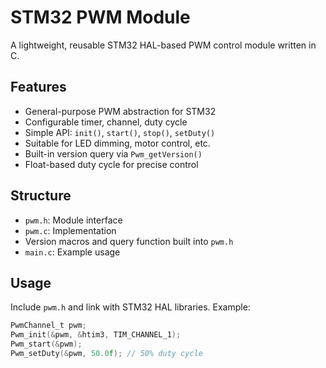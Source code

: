 # STM32 PWM Module

A lightweight, reusable STM32 HAL-based PWM control module written in C.

## Features
- General-purpose PWM abstraction for STM32
- Configurable timer, channel, duty cycle
- Simple API: `init()`, `start()`, `stop()`, `setDuty()`
- Suitable for LED dimming, motor control, etc.
- Built-in version query via `Pwm_getVersion()`
- Float-based duty cycle for precise control

## Structure
- `pwm.h`: Module interface
- `pwm.c`: Implementation
- Version macros and query function built into `pwm.h`
- `main.c`: Example usage

## Usage
Include `pwm.h` and link with STM32 HAL libraries.
Example:
```c
PwmChannel_t pwm;
Pwm_init(&pwm, &htim3, TIM_CHANNEL_1);
Pwm_start(&pwm);
Pwm_setDuty(&pwm, 50.0f); // 50% duty cycle
```
